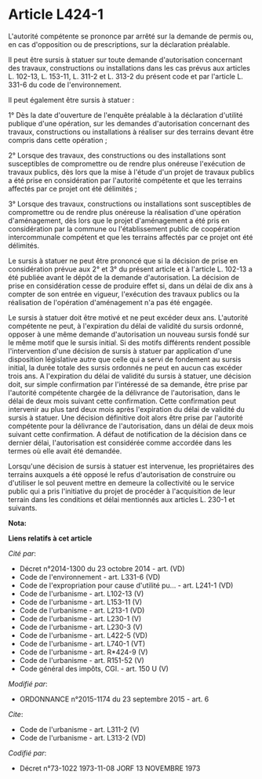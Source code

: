 # Article L424-1

L'autorité compétente se prononce par arrêté sur la demande de permis ou, en cas d'opposition ou de prescriptions, sur la
déclaration préalable. 

Il peut être sursis à statuer sur toute demande d'autorisation concernant des travaux, constructions ou installations dans
les cas prévus aux articles L. 102-13, L. 153-11, L. 311-2 et L. 313-2 du présent code et par l'article L. 331-6 du code de
l'environnement. 

Il peut également être sursis à statuer : 

1° Dès la date d'ouverture de l'enquête préalable à la déclaration d'utilité publique d'une opération, sur les demandes
d'autorisation concernant des travaux, constructions ou installations à réaliser sur des terrains devant être compris dans
cette opération ; 

2° Lorsque des travaux, des constructions ou des installations sont susceptibles de compromettre ou de rendre plus onéreuse
l'exécution de travaux publics, dès lors que la mise à l'étude d'un projet de travaux publics a été prise en considération
par l'autorité compétente et que les terrains affectés par ce projet ont été délimités ; 

3° Lorsque des travaux, constructions ou installations sont susceptibles de compromettre ou de rendre plus onéreuse la
réalisation d'une opération d'aménagement, dès lors que le projet d'aménagement a été pris en considération par la commune ou
l'établissement public de coopération intercommunale compétent et que les terrains affectés par ce projet ont été délimités. 

Le sursis à statuer ne peut être prononcé que si la décision de prise en considération prévue aux 2° et 3° du présent article
et à l'article L. 102-13 a été publiée avant le dépôt de la demande d'autorisation. La décision de prise en considération
cesse de produire effet si, dans un délai de dix ans à compter de son entrée en vigueur, l'exécution des travaux publics ou
la réalisation de l'opération d'aménagement n'a pas été engagée. 

Le sursis à statuer doit être motivé et ne peut excéder deux ans. L'autorité compétente ne peut, à l'expiration du délai de
validité du sursis ordonné, opposer à une même demande d'autorisation un nouveau sursis fondé sur le même motif que le sursis
initial. Si des motifs différents rendent possible l'intervention d'une décision de sursis à statuer par application d'une
disposition législative autre que celle qui a servi de fondement au sursis initial, la durée totale des sursis ordonnés ne
peut en aucun cas excéder trois ans. A l'expiration du délai de validité du sursis à statuer, une décision doit, sur simple
confirmation par l'intéressé de sa demande, être prise par l'autorité compétente chargée de la délivrance de l'autorisation,
dans le délai de deux mois suivant cette confirmation. Cette confirmation peut intervenir au plus tard deux mois après
l'expiration du délai de validité du sursis à statuer. Une décision définitive doit alors être prise par l'autorité
compétente pour la délivrance de l'autorisation, dans un délai de deux mois suivant cette confirmation. A défaut de
notification de la décision dans ce dernier délai, l'autorisation est considérée comme accordée dans les termes où elle avait
été demandée. 

Lorsqu'une décision de sursis à statuer est intervenue, les propriétaires des terrains auxquels a été opposé le refus
d'autorisation de construire ou d'utiliser le sol peuvent mettre en demeure la collectivité ou le service public qui a pris
l'initiative du projet de procéder à l'acquisition de leur terrain dans les conditions et délai mentionnés aux articles L.
230-1 et suivants.

**Nota:**



**Liens relatifs à cet article**

_Cité par_:

  - Décret n°2014-1300 du 23 octobre 2014 - art. (VD)
  - Code de l'environnement - art. L331-6 (VD)
  - Code de l'expropriation pour cause d'utilité pu... - art. L241-1 (VD)
  - Code de l'urbanisme - art. L102-13 (V)
  - Code de l'urbanisme - art. L153-11 (V)
  - Code de l'urbanisme - art. L213-1 (VD)
  - Code de l'urbanisme - art. L230-1 (V)
  - Code de l'urbanisme - art. L230-3 (V)
  - Code de l'urbanisme - art. L422-5 (VD)
  - Code de l'urbanisme - art. L740-1 (VT)
  - Code de l'urbanisme - art. R*424-9 (V)
  - Code de l'urbanisme - art. R151-52 (V)
  - Code général des impôts, CGI. - art. 150 U (V)

_Modifié par_:

  - ORDONNANCE n°2015-1174 du 23 septembre 2015 - art. 6

_Cite_:

  - Code de l'urbanisme - art. L311-2 (V)
  - Code de l'urbanisme - art. L313-2 (VD)

_Codifié par_:

  - Décret n°73-1022 1973-11-08 JORF 13 NOVEMBRE 1973
